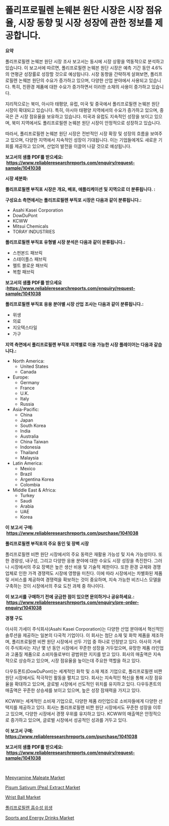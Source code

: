 <p><h1>폴리프로필렌 논웨븐 원단 시장은 시장 점유율, 시장 동향 및 시장 성장에 관한 정보를 제공합니다.</h1></p><p><strong>요약</strong></p>
<p><p>폴리프로필렌 논웨븐 원단 시장 조사 보고서는 동시에 시장 상황을 역동적으로 분석하고 있습니다. 이 보고서에 따르면, 폴리프로필렌 논웨븐 원단 시장은 예측 기간 동안 4.6%의 연평균 성장률로 성장할 것으로 예상됩니다. 시장 동향을 간략하게 살펴보면, 폴리프로필렌 논웨븐 원단의 수요가 증가하고 있으며, 다양한 산업 분야에서 사용되고 있습니다. 특히, 친환경 제품에 대한 수요가 증가하면서 이러한 소재의 사용이 증가하고 있습니다.</p><p>지리적으로는 북미, 아시아 태평양, 유럽, 미국 및 중국에서 폴리프로필렌 논웨븐 원단 시장이 확대되고 있습니다. 특히, 아시아 태평양 지역에서의 수요가 증가하고 있으며, 중국은 큰 시장 점유율을 보유하고 있습니다. 미국과 유럽도 지속적인 성장을 보이고 있으며, 북미 지역에서도 폴리프로필렌 논웨븐 원단 시장이 안정적으로 성장하고 있습니다.</p><p>따라서, 폴리프로필렌 논웨븐 원단 시장은 전반적인 시장 확장 및 성장의 흐름을 보여주고 있으며, 다양한 지역에서 지속적인 성장이 기대됩니다. 이는 기업들에게도 새로운 기회를 제공하고 있으며, 산업의 발전을 이끌어 나갈 것으로 예상됩니다.</p></p>
<p><strong>보고서의 샘플 PDF를 받으세요: &nbsp;<a href="https://www.reliableresearchreports.com/enquiry/request-sample/1041038">https://www.reliableresearchreports.com/enquiry/request-sample/1041038</a></strong></p>
<p><strong>시장 세분화:</strong></p>
<p><strong> 폴리프로필렌 부직포 시장은 개요, 배포, 애플리케이션 및 지역으로 더 분류됩니다. :</strong></p>
<p><strong>구성요소 측면에서는 폴리프로필렌 부직포 시장은 다음과 같이 분류됩니다.:</strong></p>
<p><ul><li>Asahi Kasei Corporation</li><li>DowDuPont</li><li>KCWW</li><li>Mitsui Chemicals</li><li>TORAY INDUSTRIES</li></ul></p>
<p><strong> 폴리프로필렌 부직포 유형별 시장 분석은 다음과 같이 분류됩니다.:</strong></p>
<p><ul><li>스펀본드 패브릭</li><li>스테이플스 패브릭</li><li>멜트 블로운 패브릭</li><li>복합 패브릭</li></ul></p>
<p><strong>보고서의 샘플 PDF를 받으세요 :<a href="https://www.reliableresearchreports.com/enquiry/request-sample/1041038">https://www.reliableresearchreports.com/enquiry/request-sample/1041038</a></strong></p>
<p><strong> 폴리프로필렌 부직포 응용 분야별 시장 산업 조사는 다음과 같이 분류됩니다.:</strong></p>
<p><ul><li>위생</li><li>의료</li><li>지오텍스타일</li><li>가구</li></ul></p>
<p><strong>지역 측면에서 폴리프로필렌 부직포 지역별로 이용 가능한 시장 플레이어는 다음과 같습니다.:</strong></p>
<p><ul>
    <li>
        North America:
        <ul>
            <li>United States</li>
            <li>Canada</li>
        </ul>
    </li>
    <li>
        Europe:
        <ul>
            <li>Germany</li>
            <li>France</li>
            <li>U.K.</li>
            <li>Italy</li>
            <li>Russia</li>
        </ul>
    </li>
    <li>
        Asia-Pacific:
        <ul>
            <li>China</li>
            <li>Japan</li>
            <li>South Korea</li>
            <li>India</li>
            <li>Australia</li>
            <li>China Taiwan</li>
            <li>Indonesia</li>
            <li>Thailand</li>
            <li>Malaysia</li>
        </ul>
    </li>
    <li>
        Latin America:
        <ul>
            <li>Mexico</li>
            <li>Brazil</li>
            <li>Argentina Korea</li>
            <li>Colombia</li>
        </ul>
    </li>
    <li>
        Middle East & Africa:
        <ul>
            <li>Turkey</li>
            <li>Saudi</li>
            <li>Arabia</li>
            <li>UAE</li>
            <li>Korea</li>
        </ul>
    </li>
    </ul></p>
<p><strong>이 보고서 구매: &nbsp;<a href="https://www.reliableresearchreports.com/purchase/1041038">https://www.reliableresearchreports.com/purchase/1041038</a></strong></p>
<p><strong>폴리프로필렌 부직포의 주요 동인 및 장벽 시장</strong></p>
<p><p>폴리프로필렌 비짠 원단 시장에서의 주요 동력은 재활용 가능성 및 지속 가능성이다. 또한 경량성, 내구성, 그리고 다양한 응용 분야에 대한 수요도 시장 성장을 촉진한다. 그러나 시장에서의 주요 장벽은 높은 생산 비용 및 기술적 제한이다. 또한 환경 규제와 경쟁 업체로 인한 가격 경쟁력도 시장에 영향을 미친다. 이에 따라 시장에서는 차별화된 제품 및 서비스를 제공하여 경쟁력을 확보하는 것이 중요하며, 지속 가능한 비즈니스 모델을 구축하는 것이 시장에서의 주요 도전 과제 중 하나이다.</p></p>
<p><strong>이 보고서를 구매하기 전에 궁금한 점이 있으면 문의하거나 공유하세요.: &nbsp;<a href="https://www.reliableresearchreports.com/enquiry/pre-order-enquiry/1041038">https://www.reliableresearchreports.com/enquiry/pre-order-enquiry/1041038</a></strong></p>
<p><strong>경쟁 구도</strong></p>
<p><p>아사히 가세이 주식회사(Asahi Kasei Corporation)는 다양한 산업 분야에서 혁신적인 솔루션을 제공하는 일본의 다국적 기업이다. 이 회사는 첨단 소재 및 화학 제품을 제조하며, 폴리프로필렌 비짠 원단 시장에서 선두 기업 중 하나로 인정받고 있다. 아사히 가세이 주식회사는 지난 몇 년 동안 시장에서 꾸준한 성장을 거두었으며, 유망한 제품 라인업과 고품질 제품으로 소비자들로부터 광범위한 지지를 받고 있다. 회사의 매출액은 지속적으로 상승하고 있으며, 시장 점유율을 높이는데 주요한 역할을 하고 있다.</p><p>다우듀폰트(DowDuPont)는 세계적인 화학 및 소재 제조 기업으로, 폴리프로필렌 비짠 원단 시장에서도 적극적인 활동을 펼치고 있다. 회사는 지속적인 혁신을 통해 시장 점유율을 확대하고 있으며, 글로벌 시장에서 선도적인 위치를 유지하고 있다. 다우듀폰트의 매출액은 꾸준한 상승세를 보이고 있으며, 높은 성장 잠재력을 가지고 있다.</p><p>KCWW는 세계적인 소비재 기업으로, 다양한 제품 라인업으로 소비자들에게 다양한 선택지를 제공하고 있다. 회사는 폴리프로필렌 비짠 원단 시장에서도 꾸준한 성장을 이루고 있으며, 다양한 시장에서 경쟁 우위를 유지하고 있다. KCWW의 매출액은 안정적으로 증가하고 있으며, 글로벌 시장에서 성공적인 성과를 거두고 있다.</p></p>
<p><strong>이 보고서 구매: &nbsp; <a href="https://www.reliableresearchreports.com/purchase/1041038">https://www.reliableresearchreports.com/purchase/1041038</a></strong></p>
<p><strong>보고서의 샘플 PDF를 받으세요: &nbsp;<a href="https://www.reliableresearchreports.com/enquiry/request-sample/1041038">https://www.reliableresearchreports.com/enquiry/request-sample/1041038</a></strong><strong></strong></p>
<p>&nbsp;</p>
<p><p><a href="https://github.com/julyju69/Market-Research-Report-List-2/blob/main/mepyramine-maleate-market.md">Mepyramine Maleate Market</a></p><p><a href="https://issuu.com/reportprime-2/docs/pisum-sativum-pea-extract-market-size-2030.pptx">Pisum Sativum (Pea) Extract Market</a></p><p><a href="https://spotless-saver-8fd.notion.site/Wrist-Ball-Market-Size-Share-Trends-Analysis-Report-By-Application-Regional-Outlook-Competitive-747a2871e29d49659ee81a5c71817447">Wrist Ball Market</a></p><p><a href="https://github.com/vs2869dizt0/Market-Research-Report-List-1/blob/main/8392740192801.md">폴리프로필렌 흡수성 위생</a></p><p><a href="https://view.publitas.com/reportprime-1/sports-and-energy-drinks-market-provides-detailed-segmentation-of-this-market-based-on-type-application-and-region-and-forecast-for-the-period-from-2024-2031/">Sports and Energy Drinks Market</a></p></p>